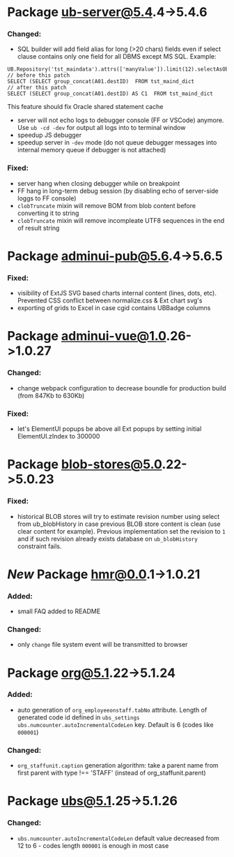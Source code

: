 #  Package ub-server@5.4.4->5.4.6
### Changed:
 - SQL builder will add field alias for long (>20 chars) fields even if select
 clause contains only one field for all DBMS except MS SQL. Example:
 ```
 UB.Repository('tst_maindata').attrs(['manyValue']).limit(12).selectAsObject()
 // before this patch
 SELECT (SELECT group_concat(A01.destID)  FROM tst_maind_dict
 // after this patch
 SELECT (SELECT group_concat(A01.destID) AS C1  FROM tst_maind_dict
 ```
 This feature should fix Oracle shared statement cache
 - server will not echo logs to debugger console (FF or VSCode) anymore.
 Use `ub -cd -dev` for output all logs into to terminal window
 - speedup JS debugger
 - speedup server in `-dev` mode (do not queue debugger messages into internal memory queue if debugger is not attached)
### Fixed:
 - server hang when closing debugger while on breakpoint
 - FF hang in long-term debug session (by disabling echo of server-side loggs to FF console)
 - `clobTruncate` mixin will remove BOM from blob content before converting it to string
 - `clobTruncate` mixin will remove incompleate UTF8 sequences in the end of result string

#  Package adminui-pub@5.6.4->5.6.5
### Fixed:
 - visibility of ExtJS SVG based charts internal content (lines, dots, etc).
  Prevented CSS conflict between normalize.css & Ext chart svg's
 - exporting of grids to Excel in case cgid contains UBBadge columns

#  Package adminui-vue@1.0.26->1.0.27
### Changed:
 - change webpack configuration to decrease boundle for production build (from 847Kb to 630Kb)
### Fixed:
 - let's ElementUI popups be above all Ext popups by setting initial ElementUI.zIndex to 300000

#  Package blob-stores@5.0.22->5.0.23
### Fixed:
 -  historical BLOB stores will try to estimate revision number using select from ub_blobHistory in case previous
 BLOB store content is clean (use clear content for example).
 Previous implementation set the revision to `1` and if such revision already exists
 database on `ub_blobHistory` constraint fails.
   

# *New* Package hmr@0.0.1->1.0.21
### Added:
 - small FAQ added to README
### Changed:
 - only `change` file system event will be transmitted to browser

#  Package org@5.1.22->5.1.24
### Added:
 - auto generation of `org_employeeonstaff.tabNo` attribute. Length of generated code id defined 
 in `ubs_settings` `ubs.numcounter.autoIncrementalCodeLen` key. Default is 6 (codes like `000001`)
### Changed:
 - `org_staffunit.caption` generation algorithm: take a parent name from first parent with type !== 'STAFF'
  (instead of org_staffunit.parent)

#  Package ubs@5.1.25->5.1.26
### Changed:
 - `ubs.numcounter.autoIncrementalCodeLen` default value decreased from 12 to 6 - codes length `000001` is enough in most case 
